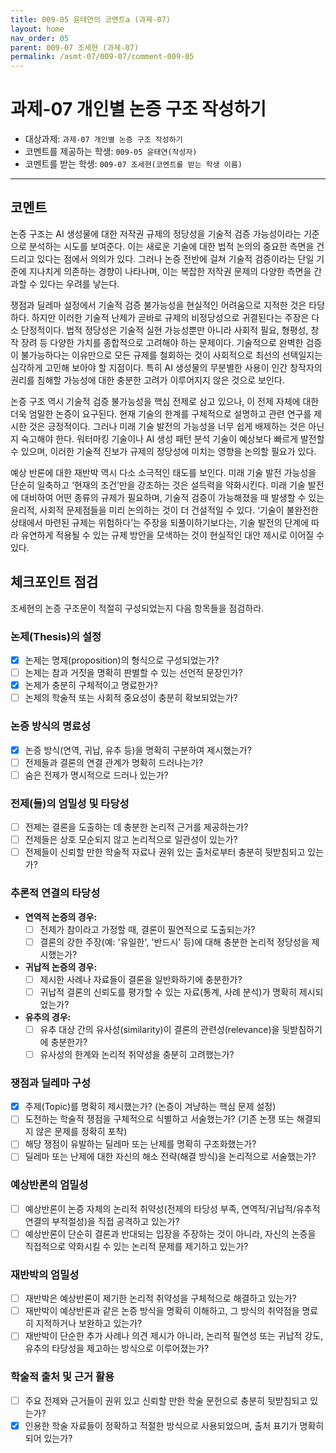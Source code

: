 ```yaml
---
title: 009-05 윤태연의 코멘트a (과제-07) 
layout: home
nav_order: 05
parent: 009-07 조세현 (과제-07)
permalink: /asmt-07/009-07/comment-009-05
---
```


# 과제-07 개인별 논증 구조 작성하기

- 대상과제: `과제-07 개인별 논증 구조 작성하기`
- 코멘트를 제공하는 학생: `009-05 윤태연(작성자)` 
- 코멘트를 받는 학생: `009-07 조세현(코멘트를 받는 학생 이름)` 

---

## 코멘트

논증 구조는 AI 생성물에 대한 저작권 규제의 정당성을 기술적 검증 가능성이라는 기준으로 분석하는 시도를 보여준다. 이는 새로운 기술에 대한 법적 논의의 중요한 측면을 건드리고 있다는 점에서 의의가 있다. 그러나 논증 전반에 걸쳐 기술적 검증이라는 단일 기준에 지나치게 의존하는 경향이 나타나며, 이는 복잡한 저작권 문제의 다양한 측면을 간과할 수 있다는 우려를 낳는다.

쟁점과 딜레마 설정에서 기술적 검증 불가능성을 현실적인 어려움으로 지적한 것은 타당하다. 하지만 이러한 기술적 난제가 곧바로 규제의 비정당성으로 귀결된다는 주장은 다소 단정적이다. 법적 정당성은 기술적 실현 가능성뿐만 아니라 사회적 필요, 형평성, 창작 장려 등 다양한 가치를 종합적으로 고려해야 하는 문제이다. 기술적으로 완벽한 검증이 불가능하다는 이유만으로 모든 규제를 철회하는 것이 사회적으로 최선의 선택일지는 심각하게 고민해 보아야 할 지점이다. 특히 AI 생성물의 무분별한 사용이 인간 창작자의 권리를 침해할 가능성에 대한 충분한 고려가 이루어지지 않은 것으로 보인다.

논증 구조 역시 기술적 검증 불가능성을 핵심 전제로 삼고 있으나, 이 전제 자체에 대한 더욱 엄밀한 논증이 요구된다. 현재 기술의 한계를 구체적으로 설명하고 관련 연구를 제시한 것은 긍정적이다. 그러나 미래 기술 발전의 가능성을 너무 쉽게 배제하는 것은 아닌지 숙고해야 한다. 워터마킹 기술이나 AI 생성 패턴 분석 기술이 예상보다 빠르게 발전할 수 있으며, 이러한 기술적 진보가 규제의 정당성에 미치는 영향을 논의할 필요가 있다.

예상 반론에 대한 재반박 역시 다소 소극적인 태도를 보인다. 미래 기술 발전 가능성을 단순히 일축하고 ‘현재의 조건’만을 강조하는 것은 설득력을 약화시킨다. 미래 기술 발전에 대비하여 어떤 종류의 규제가 필요하며, 기술적 검증이 가능해졌을 때 발생할 수 있는 윤리적, 사회적 문제점들을 미리 논의하는 것이 더 건설적일 수 있다. ‘기술이 불완전한 상태에서 마련된 규제는 위험하다’는 주장을 되풀이하기보다는, 기술 발전의 단계에 따라 유연하게 적용될 수 있는 규제 방안을 모색하는 것이 현실적인 대안 제시로 이어질 수 있다.

## 체크포인트 점검

조세현의 논증 구조문이 적절히 구성되었는지 다음 항목들을 점검하라.

### **논제(Thesis)의 설정**
- [x] 논제는 명제(proposition)의 형식으로 구성되었는가?
- [ ] 논제는 참과 거짓을 명확히 판별할 수 있는 선언적 문장인가?
- [x] 논제가 충분히 구체적이고 명료한가?
- [ ] 논제의 학술적 또는 사회적 중요성이 충분히 확보되었는가?

### **논증 방식의 명료성**
- [x] 논증 방식(연역, 귀납, 유추 등)을 명확히 구분하여 제시했는가?
- [ ] 전제들과 결론의 연결 관계가 명확히 드러나는가?
- [ ] 숨은 전제가 명시적으로 드러나 있는가?

### **전제(들)의 엄밀성 및 타당성**
- [ ] 전제는 결론을 도출하는 데 충분한 논리적 근거를 제공하는가?
- [ ] 전제들은 상호 모순되지 않고 논리적으로 일관성이 있는가?
- [ ] 전제들이 신뢰할 만한 학술적 자료나 권위 있는 출처로부터 충분히 뒷받침되고 있는가?

### **추론적 연결의 타당성**
- **연역적 논증의 경우:**
  - [ ] 전제가 참이라고 가정할 때, 결론이 필연적으로 도출되는가?
  - [ ] 결론의 강한 주장(예: '유일한', '반드시' 등)에 대해 충분한 논리적 정당성을 제시했는가?

- **귀납적 논증의 경우:**
  - [ ] 제시한 사례나 자료들이 결론을 일반화하기에 충분한가?
  - [ ] 귀납적 결론의 신뢰도를 평가할 수 있는 자료(통계, 사례 분석)가 명확히 제시되었는가?

- **유추의 경우:**
  - [ ] 유추 대상 간의 유사성(similarity)이 결론의 관련성(relevance)을 뒷받침하기에 충분한가?
  - [ ] 유사성의 한계와 논리적 취약성을 충분히 고려했는가?

### **쟁점과 딜레마 구성**
- [x] 주제(Topic)를 명확히 제시했는가? (논증이 겨냥하는 핵심 문제 설정)
- [ ] 도전하는 학술적 쟁점을 구체적으로 식별하고 서술했는가? (기존 논쟁 또는 해결되지 않은 문제를 정확히 포착)
- [ ] 해당 쟁점이 유발하는 딜레마 또는 난제를 명확히 구조화했는가?
- [ ] 딜레마 또는 난제에 대한 자신의 해소 전략(해결 방식)을 논리적으로 서술했는가?

### **예상반론의 엄밀성**
- [ ] 예상반론이 논증 자체의 논리적 취약성(전제의 타당성 부족, 연역적/귀납적/유추적 연결의 부적절성)을 직접 공격하고 있는가?
- [ ] 예상반론이 단순히 결론과 반대되는 입장을 주장하는 것이 아니라, 자신의 논증을 직접적으로 약화시킬 수 있는 논리적 문제를 제기하고 있는가?

### **재반박의 엄밀성**
- [ ] 재반박은 예상반론이 제기한 논리적 취약성을 구체적으로 해결하고 있는가?
- [ ] 재반박이 예상반론과 같은 논증 방식을 명확히 이해하고, 그 방식의 취약점을 명료히 지적하거나 보완하고 있는가?
- [ ] 재반박이 단순한 추가 사례나 의견 제시가 아니라, 논리적 필연성 또는 귀납적 강도, 유추의 타당성을 제고하는 방식으로 이루어졌는가?

### **학술적 출처 및 근거 활용**
- [ ] 주요 전제와 근거들이 권위 있고 신뢰할 만한 학술 문헌으로 충분히 뒷받침되고 있는가?
- [x] 인용한 학술 자료들이 정확하고 적절한 방식으로 사용되었으며, 출처 표기가 명확히 되어 있는가?
